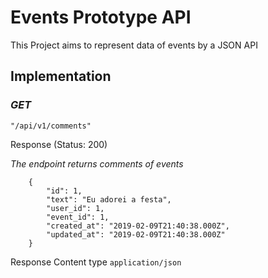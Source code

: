 # Events Prototype API

This Project aims to represent data of events by a JSON API

## Implementation

### *GET*

```
"/api/v1/comments"
```
Response (Status: 200)

_The endpoint returns comments of events_

```
    {
        "id": 1,
        "text": "Eu adorei a festa",
        "user_id": 1,
        "event_id": 1,
        "created_at": "2019-02-09T21:40:38.000Z",
        "updated_at": "2019-02-09T21:40:38.000Z"
    }
```
Response Content type ```application/json```
